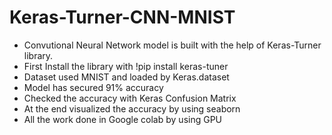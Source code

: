 # Keras-Turner-CNN-MNIST
- Convutional Neural Network model is built with the help of Keras-Turner library.
- First Install the library with !pip install keras-tuner
- Dataset used MNIST and loaded by Keras.dataset
- Model has secured 91% accuracy
- Checked the accuracy with Keras Confusion Matrix
- At the end visualized the accuracy by using seaborn
- All the work done in Google colab by using GPU
